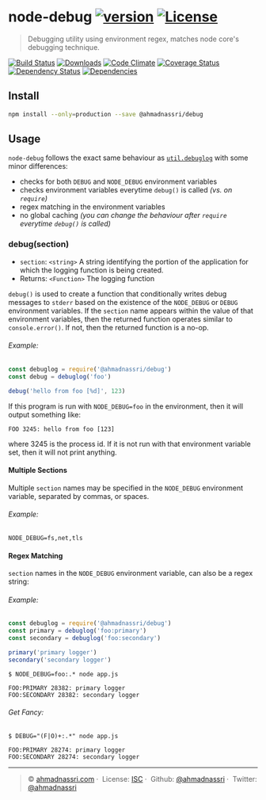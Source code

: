 # node-debug [![version][npm-version]][npm-url] [![License][license-image]][license-url]

> Debugging utility using environment regex, matches node core's debugging technique.

[![Build Status][travis-image]][travis-url]
[![Downloads][npm-downloads]][npm-url]
[![Code Climate][codeclimate-quality]][codeclimate-url]
[![Coverage Status][codeclimate-coverage]][codeclimate-url]
[![Dependency Status][dependencyci-image]][dependencyci-url]
[![Dependencies][david-image]][david-url]

## Install

```bash
npm install --only=production --save @ahmadnassri/debug
```

## Usage

`node-debug` follows the exact same behaviour as [`util.debuglog`][debuglog] with some minor differences:

- checks for both `DEBUG` and `NODE_DEBUG` environment variables
- checks environment variables everytime `debug()` is called _(vs. on `require`)_
- regex matching in the environment variables
- no global caching _(you can change the behaviour after `require` everytime `debug()` is called)_

### debug(section)

- `section`: `<string>` A string identifying the portion of the application for which the logging function is being created.
- Returns: `<Function>` The logging function

`debug()` is used to create a function that conditionally writes debug messages to `stderr` based on the existence of the `NODE_DEBUG` or `DEBUG` environment variables. If the `section` name appears within the value of that environment variables, then the returned function operates similar to `console.error()`. If not, then the returned function is a no-op.

###### Example:

```js
const debuglog = require('@ahmadnassri/debug')
const debug = debuglog('foo')

debug('hello from foo [%d]', 123)
```

If this program is run with `NODE_DEBUG=foo` in the environment, then it will output something like:

```
FOO 3245: hello from foo [123]
```
where 3245 is the process id. If it is not run with that environment variable set, then it will not print anything.

#### Multiple Sections

Multiple `section` names may be specified in the `NODE_DEBUG` environment variable, separated by commas, or spaces.

###### Example: 

```
NODE_DEBUG=fs,net,tls
```

#### Regex Matching

`section` names in the `NODE_DEBUG` environment variable, can also be a regex string:

###### Example: 

```js
const debuglog = require('@ahmadnassri/debug')
const primary = debuglog('foo:primary')
const secondary = debuglog('foo:secondary')

primary('primary logger')
secondary('secondary logger')
```

```shell
$ NODE_DEBUG=foo:.* node app.js

FOO:PRIMARY 28382: primary logger
FOO:SECONDARY 28382: secondary logger
```

###### Get Fancy:

```shell
$ DEBUG="(F|O)+:.*" node app.js

FOO:PRIMARY 28274: primary logger
FOO:SECONDARY 28274: secondary logger
```

---
> :copyright: [ahmadnassri.com](https://www.ahmadnassri.com/) · 
> License: [ISC][license-url] · 
> Github: [@ahmadnassri](https://github.com/ahmadnassri) · 
> Twitter: [@ahmadnassri](https://twitter.com/ahmadnassri)

[license-url]: http://choosealicense.com/licenses/isc/
[license-image]: https://img.shields.io/github/license/ahmadnassri/node-debug.svg?style=flat-square

[travis-url]: https://travis-ci.org/ahmadnassri/node-debug
[travis-image]: https://img.shields.io/travis/ahmadnassri/node-debug.svg?style=flat-square

[npm-url]: https://www.npmjs.com/package/@ahmadnassri/debug
[npm-version]: https://img.shields.io/npm/v/@ahmadnassri/debug.svg?style=flat-square
[npm-downloads]: https://img.shields.io/npm/dm/@ahmadnassri/debug.svg?style=flat-square

[codeclimate-url]: https://codeclimate.com/github/ahmadnassri/node-debug
[codeclimate-quality]: https://img.shields.io/codeclimate/github/ahmadnassri/node-debug.svg?style=flat-square
[codeclimate-coverage]: https://img.shields.io/codeclimate/coverage/github/ahmadnassri/node-debug.svg?style=flat-square

[david-url]: https://david-dm.org/ahmadnassri/node-debug
[david-image]: https://img.shields.io/david/ahmadnassri/node-debug.svg?style=flat-square

[dependencyci-url]: https://dependencyci.com/github/ahmadnassri/node-debug
[dependencyci-image]: https://dependencyci.com/github/ahmadnassri/node-debug/badge?style=flat-square

[debuglog]: https://nodejs.org/api/util.html#util_util_debuglog_section
